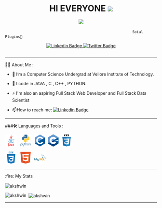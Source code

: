 
<h1 align ="center">
  HI EVERYONE 
  <img src="https://media.giphy.com/media/hvRJCLFzcasrR4ia7z/giphy.gif" width="30px"/>
</h1>

<div id="header" align="center">
  <img src="https://media.giphy.com/media/jdPMeyv9rn0hZHh8n9/giphy.gif" width="100"/>
</div>

                                                               Soial Plugins📱

<div id="header" align = "center">
  <a href="https://www.linkedin.com/in/akshwin-t-681395219">
    <img src="https://img.shields.io/badge/LinkedIn-blue?style=for-the-badge&logo=linkedin&logoColor=white" class ="center" alt="LinkedIn Badge"/>
  </a>
  <a href="https://twitter.com/akshwin_2003">
    <img src="https://img.shields.io/badge/Twitter-blue?style=for-the-badge&logo=twitter&logoColor=white" alt="Twitter Badge"/>
  </a>
  <br>
  <img src="https://komarev.com/ghpvc/?username=akshwin&style=flat-square&color=blue" alt=""/ >
</div >

---

:woman_technologist: About Me :

- :telescope: I’m a Computer Science Undergrad at Vellore Institute of Technology.

- :seedling: I code in JAVA , C , C++ , PYTHON.

- :zap: I'm also an aspiring Full Stack Web Developer and Full Stack Data Scientist
- :mailbox:How to reach me: [![Linkedin Badge](https://img.shields.io/badge/-linkedin-blue?style=flat&logo=Linkedin&logoColor=white)](https://www.linkedin.com/in/akshwin-t-681395219)

<hr>

###:hammer_and_wrench: Languages and Tools :

<div>
  <img src="https://github.com/devicons/devicon/blob/master/icons/java/java-original-wordmark.svg" title="Java" alt="Java" width="40" height="40"/>&nbsp;
  <img src="https://github.com/devicons/devicon/blob/master/icons/python/python-original-wordmark.svg" title="Python"  alt="Python" width="40" height="40"/>&nbsp;
  <img src="https://raw.githubusercontent.com/devicons/devicon/master/icons/c/c-original.svg" alt="c" width="40" height="40"/> 
  <img src="https://raw.githubusercontent.com/devicons/devicon/master/icons/cplusplus/cplusplus-original.svg" alt="cplusplus" width="40" height="40"/> 
  <img src="https://raw.githubusercontent.com/devicons/devicon/master/icons/css3/css3-original-wordmark.svg" alt="css3" width="40" height="40"/> </a> </p>
  <img src="https://github.com/devicons/devicon/blob/master/icons/css3/css3-plain-wordmark.svg"  title="CSS3" alt="CSS" width="40" height="40"/>&nbsp;
  <img src="https://github.com/devicons/devicon/blob/master/icons/html5/html5-original.svg" title="HTML5" alt="HTML" width="40" height="40"/>&nbsp;
  <img src="https://github.com/devicons/devicon/blob/master/icons/mysql/mysql-original-wordmark.svg" title="MySQL"  alt="MySQL" width="40" height="40"/>&nbsp;
  

</div>
<hr>
   :fire: My Stats 
 
  <br>
   <p><img align="center" src="https://github-readme-streak-stats.herokuapp.com/?user=akshwin&" alt="akshwin" /></p>
   
   <p><img align="left" src="https://github-readme-stats.vercel.app/api/top-langs?username=akshwin&show_icons=true&locale=en&layout=compact" alt="akshwin" /></p>

<p>&nbsp;
  <img align="center" src="https://github-readme-stats.vercel.app/api?username=akshwin&show_icons=true&locale=en" alt="akshwin" /></p>




<hr>
</div>
